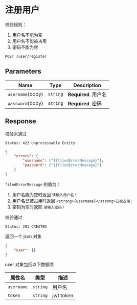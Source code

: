 # 注册用户

校验规则：

1. 用户名不能为空
2. 用户名不能被占用
3. 密码不能为空

```text
POST /user/register
```

## Parameters

| Name             | Type     | Description          |
| ---------------- | -------- | -------------------- |
| `username`(body) | `string` | **Required**. 用户名 |
| `password`(body) | `string` | **Required**. 密码   |

## Response

校验未通过

```text
Status: 422 Unprocessable Entity
```

```json
{
    "errors": {
        "username": ["${filedErrorMessage}"],
        "password": ["${filedErrorMessage}"]
    }
}
```

`filedErrorMessage` 的值为：

1. 用户名能为空时返回 `请输入用户名！`
2. 用户名已被占用时返回 `<strong>{username}</strong>已被占用！`
3. 密码为空时返回 `请输入密码！`

校验通过

```text
Status: 201 CREATED
```

返回一个 json 对象

```json
{
    "user": {}
}
```

user 对象包括以下数据项

| 属性名     | 类型     | 描述      |
| ---------- | -------- | --------- |
| `username` | `string` | 用户名    |
| `token`    | `string` | jwt token |